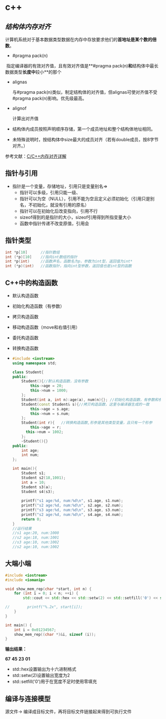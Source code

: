 # c++

## *结构体内存对齐*

计算机系统对于基本数据类型数据在内存中存放要求他们的**首地址是某个数的倍数**。

- #pragma pack(n)

​		指定编译器的有效对齐值，且有效对齐值是**\#pragma pack(n)**和**结构体中最长数据类型**长度中**较小**的那个

- alignas 

  与#pragma pack(n)类似，制定结构体的对齐值，但alignas可使对齐值不受#pragma pack(n)影响。优先级最高。

- alignof

  计算出对齐值

- 结构体内成员按照声明顺序存储，第一个成员地址和整个结构体地址相同。
- 未特殊说明时，按结构体中size最大的成员对齐（若有double成员，按8字节对齐。）



参考文献：[C/C++内存对齐详解](https://zhuanlan.zhihu.com/p/30007037)

## 指针与引用

- 指针是一个变量，存储地址，引用只是变量别名=>
  - 指针可以多级，引用只能一级、
  - 指针可以为空（NULL），引用不能为空且定义必须初始化（引用只是别名，不初始化，就没有引用的原名）
  - 指针可以在初始化后改变指向，引用不行
  - sizeof得到的是指针的大小，sizeof引用得到所指变量大小
  - 函数中指针传递不改变原值，引用会

## 指针类型

```c++
int *p[10]      //指针数组
int (*p)[10]	//指向int数组的指针
int *p(int)		//函数声名，函数名为p，参数为int型，返回值为int*
int (*p)(int)	//函数指针，指向int型参数，返回值也是int型的函数
```

## C++中的构造函数

- 默认构造函数

- 初始化构造函数（有参数）

- 拷贝构造函数

- 移动构造函数（move和右值引用）

- 委托构造函数

- 转换构造函数

- ```c++
  #include <iostream>
  using namespace std;
  
  class Student{
  public:
      Student(){//默认构造函数，没有参数
          this->age = 20;
          this->num = 1000;
      };  
      Student(int a, int n):age(a), num(n){}; //初始化构造函数，有参数和参数列表
      Student(const Student& s){//拷贝构造函数，这里与编译器生成的一致
          this->age = s.age;
          this->num = s.num;
      }; 
      Student(int r){   //转换构造函数,形参是其他类型变量，且只有一个形参
          this->age = r;
  		this->num = 1002;
      };
      ~Student(){}
  public:
      int age;
      int num;
  };
  
  int main(){
      Student s1;
      Student s2(18,1001);
      int a = 10;
      Student s3(a);
      Student s4(s3);
      
      printf("s1 age:%d, num:%d\n", s1.age, s1.num);
      printf("s2 age:%d, num:%d\n", s2.age, s2.num);
      printf("s3 age:%d, num:%d\n", s3.age, s3.num);
      printf("s2 age:%d, num:%d\n", s4.age, s4.num);
      return 0;
  }
  //运行结果
  //s1 age:20, num:1000
  //s2 age:18, num:1001
  //s3 age:10, num:1002
  //s2 age:10, num:1002
  
  ```

  

## 大端小端

```c++
#include <iostream>
#include <iomanip>

void show_mem_rep(char *start, int n) {
    for (int i = 0; i < n; ++i) {
        std::cout << std::hex << std::setw(2) << std::setfill('0') << static_cast<int>(start[i]) << std::endl;

//        printf("%.2x", start[i]);
    }
}

int main() {
    int i = 0x01234567;
    show_mem_rep((char *)&i, sizeof (i));
}
```

**输出结果：**

**67**
**45**
**23**
**01**

- std::hex设置输出为十六进制格式
- std::setw(2)设置输出宽度为2
- std::setfill('0')用于在宽度不足时使用零填充



## 编译与连接模型

源文件-> 编译成目标文件，再将目标文件链接起来得到可执行文件